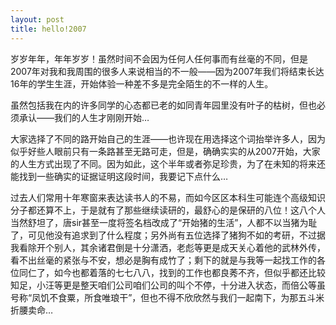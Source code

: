 ```yaml
---
layout: post 
title: hello!2007
---
```


岁岁年年，年年岁岁！虽然时间不会因为任何人任何事而有丝毫的不同，但是2007年对我和我周围的很多人来说相当的不一般——因为2007年我们将结束长达16年的学生生涯，开始体验一种差不多是完全陌生的不一样的人生。

虽然包括我在内的许多同学的心态都已老的如同青年园里没有叶子的枯树，但也必须承认——我们的人生才刚刚开始…

大家选择了不同的路开始自己的生涯——也许现在用选择这个词抬举许多人，因为似乎好些人眼前只有一条路甚至无路可走，但是，确确实实的从2007开始，大家的人生方式出现了不同。因为如此，这个半年或者弥足珍贵，为了在未知的将来还能找到一些确实的证据证明这段时间，我要记下点什么…

过去人们常用十年寒窗来表达读书人的不易，而如今区区本科生可能连个高级知识分子都还算不上，于是就有了那些继续读研的，最舒心的是保研的八位！这八个人当然舒坦了，唐sir甚至一度将签名档改成了“开始猪的生活”，人都不以当猪为耻了，可见他没有追求到了什么程度；另外尚有五位选择了猪狗不如的考研，不过据我看除开个别人，其余诸君倒是十分潇洒，老彪等更是成天关心着他的武林外传，看不出丝毫的紧张与不安，想必是胸有成竹了；剩下的就是与我等一起找工作的各位同仁了，如今也都着落的七七八八，找到的工作也都良莠不齐，但似乎都还比较知足，小汪等更是整天咱们公司咱们公司的叫个不停，十分进入状态，而倍公等虽号称“凤饥不食粟，所食唯琅干”，但也不得不欣欣然与我们一起南下，为那五斗米折腰卖命…